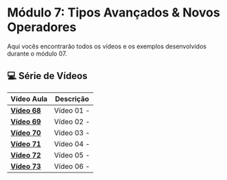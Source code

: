 # Módulo 7: Tipos Avançados & Novos Operadores

Aqui vocês encontrarão todos os vídeos e os exemplos desenvolvidos durante o módulo 07.

## 💻 Série de Vídeos

| Vídeo Aula       | Descrição  |
| ---------------- | ---------- |
| **[Vídeo 68]()** | Vídeo 01 - |
| **[Vídeo 69]()** | Vídeo 02 - |
| **[Vídeo 70]()** | Vídeo 03 - |
| **[Vídeo 71]()** | Vídeo 04 - |
| **[Vídeo 72]()** | Vídeo 05 - |
| **[Vídeo 73]()** | Vídeo 06 - |